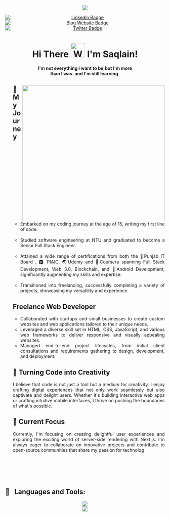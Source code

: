 <!----  https://github-contributions.vercel.app/ --->

<br>
<br>
<!-- Intro Image -->
<p align="center">
  <img src="https://user-images.githubusercontent.com/82662797/168483717-3d746709-6ae9-487a-bdd7-ebcb137ea919.png">
</p>


<!-- Socail Badges -->
<p align="center">
  <a href="https://www.linkedin.com/in/abdul-rafay1999/" style="margin-right: 20px;">
    <img src="https://img.shields.io/badge/LinkedIn-blue?style=for-the-badge&logo=linkedin&logoColor=white" alt="LinkedIn Badge" style="display: block; margin: auto;">
  </a>
  <a href="https://future-insight.blog" style="margin-right: 20px;">
    <img src="https://img.shields.io/badge/Blog%20Website-orange?style=for-the-badge" alt="Blog Website Badge" style="display: block; margin: auto;">
  </a>
  <a href="https://twitter.com/abdul_rafay99">
    <img src="https://img.shields.io/badge/Twitter-blue?style=for-the-badge&logo=twitter&logoColor=white" alt="Twitter Badge" style="display: block; margin: auto;">
  </a>
</p>

<div>  
<h1 align="center" style="border-bottom: none">
    Hi There
    <img src="https://raw.githubusercontent.com/nixin72/nixin72/master/wave.gif" 
         alt="Waving hand animated gif"
         height="45"
         width="45" />
    I'm Saqlain!
</h1> 
  <p align="center"><strong>I'm not everything I want to be,but I'm more <br>than I was. and I'm still learning.</strong></p>
</div>



<!-- Banner Image -->

  <ul align="justify">

<img align="right" src="https://github.com/rafay99-epic/rafay99-epic/assets/82662797/df444639-2ba1-4040-9eb9-db28fa158609" width="450" height="430"/>

<h2>🚀 My Journey</h2>
<ul>
  <li>Embarked on my coding journey at the age of 15, writing my first line of code.</li> 
  <br>
  <li>Studied software engineering at NTU and graduated to become a Senior Full Stack Engineer.</li>
  <br>
  <li>Attained a wide range of certifications from both the 🥬Punjab IT Board , 🅿️ PIAIC,  🌏Udemy and 📗Coursera spanning Full Stack Development, Web 3.0, Blockchain, and 📱Android Development, significantly augmenting my skills and expertise.</li>
  <br>
  <li>Transitioned into freelancing, successfully completing a variety of projects, showcasing my versatility and experience.</li>
</ul>


 <h2>Freelance Web Developer</h2>
<ul>
  <li>Collaborated with startups and small businesses to create custom websites and web applications tailored to their unique needs.</li>
  <li>Leveraged a diverse skill set in HTML, CSS, JavaScript, and various web frameworks to deliver responsive and visually appealing websites.</li>
  <li>Managed end-to-end project lifecycles, from initial client consultations and requirements gathering to design, development, and deployment.</li>
</ul>
  


<h2>🎨 Turning Code into Creativity</h2>

<p>I believe that code is not just a tool but a medium for creativity. I enjoy crafting digital experiences that not only work seamlessly but also captivate and delight users. Whether it's building interactive web apps or crafting intuitive mobile interfaces, I thrive on pushing the boundaries of what's possible.</p>

<h2>💼 Current Focus</h2>

<p>Currently, I'm focusing on creating delightful user experiences and exploring the exciting world of server-side rendering with Next.js. I'm always eager to collaborate on innovative projects and contribute to open-source communities that share my passion for technolog
  </ul>
  


<br><br><br>
<br>
<!--Tools & Language -->
<h2 align="left">🧰 &nbsp; Languages and Tools:</h2>
<p align="center">
    <img src="https://skillicons.dev/icons?i=c,cpp,py,java,html,css,js,bootstrap,nodejs,django,flask,git,firebase,react,markdown,bash,powershell,express,bootstrap,dart,electron,materialui,netlify,stackoverflow,unity,visualstudio,tensorflow,sass" />
  <br>
    <img src="https://skillicons.dev/icons?i=mysql,angular,bash,vscode,ts,aws,gcp,mongodb,linux,neovim,androidstudio,flutter,gtk" />
</p>
<br>





